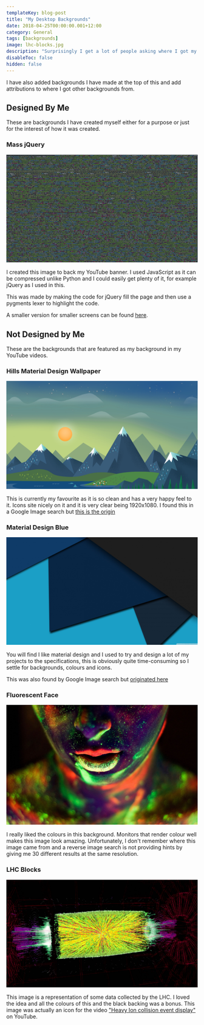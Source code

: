 ```yaml
---
templateKey: blog-post
title: "My Desktop Backgrounds"
date: 2018-04-25T00:00:00.001+12:00
category: General
tags: [backgrounds]
image: lhc-blocks.jpg
description: "Surprisingly I get a lot of people asking where I got my backgrounds from in my YouTube videos. I've finally decided to just put them all in once place if anyone is interested."
disableToc: false
hidden: false
---
```


I have also added backgrounds I have made at the top of this and add attributions to where I got other backgrounds from.

## Designed By Me

These are backgrounds I have created myself either for a purpose or just for the interest of how it was created.

### Mass jQuery

![Mass jQuery](mass-jquery.png)

I created this image to back my YouTube banner. I used JavaScript as it can be compressed unlike Python and I could easily get plenty of it, for example jQuery as I used in this.

This was made by making the code for jQuery fill the page and then use a pygments lexer to highlight the code.

A smaller version for smaller screens can be found [here](mass-jquery-small.png).

## Not Designed by Me

These are the backgrounds that are featured as my background in my YouTube videos.

### Hills Material Design Wallpaper

![Hills Material Design Wallpaper](hills-material-design-wallpaper.png)

This is currently my favourite as it is so clean and has a very happy feel to it. Icons site nicely on it and it is very clear being 1920x1080. I found this in a Google Image search but [this is the origin](https://www.baltana.com/abstract/material-design-hd-desktop-wallpaper-23164.html)

### Material Design Blue

![Material Design Blue](material-design-blue.jpg)

You will find I like material design and I used to try and design a lot of my projects to the specifications, this is obviously quite time-consuming so I settle for backgrounds, colours and icons.

This was also found by Google Image search but [originated here](https://wallpaperswide.com/material_design-wallpapers.html)

### Fluorescent Face

![Fluorescent Face](fluorescent-face.jpg)

I really liked the colours in this background. Monitors that render colour well makes this image look amazing. Unfortunately, I don't remember where this image came from and a reverse image search is not providing hints by giving me 30 different results at the same resolution.

### LHC Blocks

![LHC Blocks](lhc-blocks.jpg)

This image is a representation of some data collected by the LHC. I loved the idea and all the colours of this and the black backing was a bonus. This image was actually an icon for the video ["Heavy Ion collision event display"](https://www.youtube.com/watch?v=fzNSME3h9rs) on YouTube.
